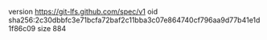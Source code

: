 version https://git-lfs.github.com/spec/v1
oid sha256:2c30dbbfc3e71bcfa72baf2c11bba3c07e864740cf796aa9d77b41e1d1f86c09
size 884
